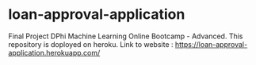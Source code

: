 # loan-approval-application
Final Project DPhi Machine Learning Online Bootcamp - Advanced. This repository is doployed on heroku. Link to website : https://loan-approval-application.herokuapp.com/
